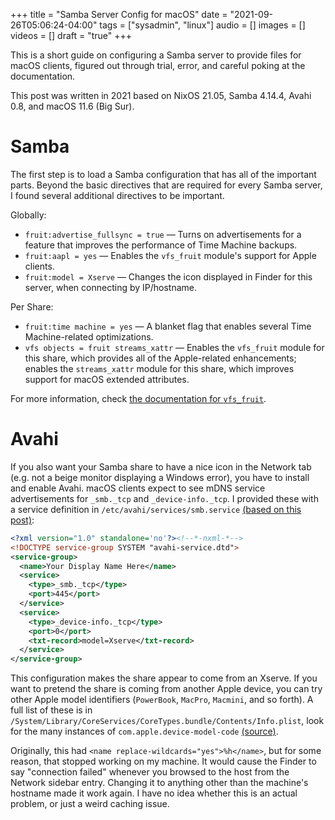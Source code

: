 +++
title = "Samba Server Config for macOS"
date = "2021-09-26T05:06:24-04:00"
tags = ["sysadmin", "linux"]
audio = []
images = []
videos = []
draft = "true"
+++

This is a short guide on configuring a Samba server to provide files for macOS clients, figured out through trial, error, and careful poking at the documentation.

<!--more-->

This post was written in 2021 based on NixOS 21.05, Samba 4.14.4, Avahi 0.8, and macOS 11.6 (Big Sur).

# Samba

The first step is to load a Samba configuration that has all of the important parts.  Beyond the basic directives that are required for every Samba server, I found several additional directives to be important.

Globally:

* `fruit:advertise_fullsync = true` — Turns on advertisements for a feature that improves the performance of Time Machine backups.
* `fruit:aapl = yes` — Enables the `vfs_fruit` module's support for Apple clients.
* `fruit:model = Xserve` — Changes the icon displayed in Finder for this server, when connecting by IP/hostname.

Per Share:

* `fruit:time machine = yes` — A blanket flag that enables several Time Machine-related optimizations.
* `vfs objects = fruit streams_xattr` — Enables the `vfs_fruit` module for this share, which provides all of the Apple-related enhancements; enables the `streams_xattr` module for this share, which improves support for macOS extended attributes.

For more information, check [the documentation for `vfs_fruit`](https://www.samba.org/samba/docs/current/man-html/vfs_fruit.8.html).

# Avahi

If you also want your Samba share to have a nice icon in the Network tab (e.g. not a beige monitor displaying a Windows error), you have to install and enable Avahi.  macOS clients expect to see mDNS service advertisements for `_smb._tcp` and `_device-info._tcp`.  I provided these with a service definition in `/etc/avahi/services/smb.service` [(based on this post)](https://www.tumfatig.net/2017/let-mac-os-auto-discover-your-smb-shares/):

```xml
<?xml version="1.0" standalone='no'?><!--*-nxml-*-->
<!DOCTYPE service-group SYSTEM "avahi-service.dtd">
<service-group>
  <name>Your Display Name Here</name>
  <service>
	<type>_smb._tcp</type>
	<port>445</port>
  </service>
  <service>
	<type>_device-info._tcp</type>
	<port>0</port>
	<txt-record>model=Xserve</txt-record>
  </service>
</service-group>
```

This configuration makes the share appear to come from an Xserve.  If you want to pretend the share is coming from another Apple device, you can try other Apple model identifiers (`PowerBook`, `MacPro`, `Macmini`, and so forth).  A full list of these is in `/System/Library/CoreServices/CoreTypes.bundle/Contents/Info.plist`, look for the many instances of `com.apple.device-model-code` [(source)](https://askubuntu.com/questions/1109810/ubuntu-18-10-samba-4-8-4-smb-conf-what-are-the-valid-values-for-fruitmodel#1144356).

Originally, this had `<name replace-wildcards="yes">%h</name>`, but for some reason, that stopped working on my machine.  It would cause the Finder to say "connection failed" whenever you browsed to the host from the Network sidebar entry. Changing it to anything other than the machine's hostname made it work again.  I have no idea whether this is an actual problem, or just a weird caching issue.
